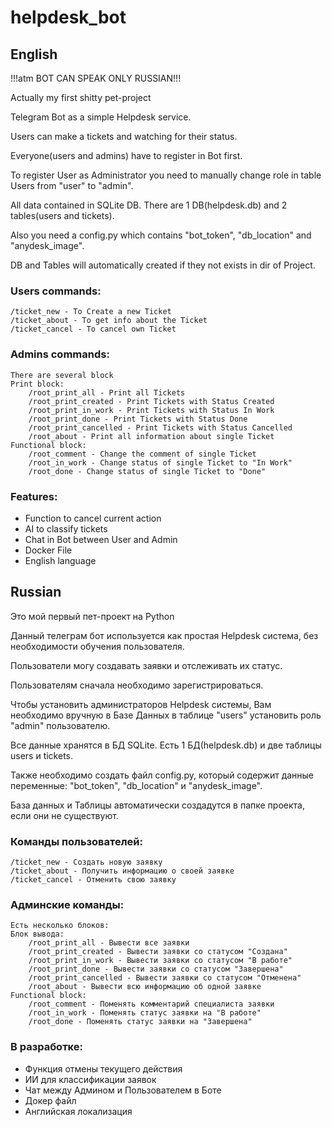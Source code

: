 # helpdesk_bot
## English
!!!atm BOT CAN SPEAK ONLY RUSSIAN!!!

Actually my first shitty pet-project

Telegram Bot as a simple Helpdesk service.

Users can make a tickets and watching for their status.

Everyone(users and admins) have to register in Bot first.

To register User as Administrator you need to manually change role in table Users from "user" to "admin".

All data contained in SQLite DB. There are 1 DB(helpdesk.db) and 2 tables(users and tickets).

Also you need a config.py which contains "bot_token", "db_location" and "anydesk_image".

DB and Tables will automatically created if they not exists in dir of Project.

### Users commands:
    /ticket_new - To Create a new Ticket
    /ticket_about - To get info about the Ticket
    /ticket_cancel - To cancel own Ticket
###

### Admins commands:
    There are several block
    Print block:
        /root_print_all - Print all Tickets 
        /root_print_created - Print Tickets with Status Created
        /root_print_in_work - Print Tickets with Status In Work
        /root_print_done - Print Tickets with Status Done
        /root_print_cancelled - Print Tickets with Status Cancelled
        /root_about - Print all information about single Ticket
    Functional block:
        /root_comment - Change the comment of single Ticket
        /root_in_work - Change status of single Ticket to "In Work"
        /root_done - Change status of single Ticket to "Done"
###

### Features: 
- Function to cancel current action
- AI to classify tickets
- Chat in Bot between User and Admin
- Docker File
- English language
###
## Russian
Это мой первый пет-проект на Python

Данный телеграм бот используется как простая Helpdesk система, без необходимости обучения пользователя.

Пользователи могу создавать заявки и отслеживать их статус.

Пользователям сначала необходимо зарегистрироваться.

Чтобы установить администраторов Helpdesk системы, Вам необходимо вручную в Базе Данных в таблице "users" установить роль "admin" пользователю.

Все данные хранятся в БД SQLite. Есть 1 БД(helpdesk.db) и две таблицы users и tickets.

Также необходимо создать файл config.py, который содержит данные переменные: "bot_token", "db_location" и "anydesk_image".

База данных и Таблицы автоматически создадутся в папке проекта, если они не существуют.

### Команды пользователей:
    /ticket_new - Создать новую заявку
    /ticket_about - Получить информацию о своей заявке
    /ticket_cancel - Отменить свою заявку
###

### Админские команды:
    Есть несколько блоков:
    Блок вывода:
        /root_print_all - Вывести все заявки
        /root_print_created - Вывести заявки со статусом "Создана"
        /root_print_in_work - Вывести заявки со статусом "В работе"
        /root_print_done - Вывести заявки со статусом "Завершена"
        /root_print_cancelled - Вывести заявки со статусом "Отменена"
        /root_about - Вывести всю информацию об одной заявке
    Functional block:
        /root_comment - Поменять комментарий специалиста заявки
        /root_in_work - Поменять статус заявки на "В работе"
        /root_done - Поменять статус заявки на "Завершена"
###

### В разработке: 
- Функция отмены текущего действия
- ИИ для классификации заявок
- Чат между Админом и Пользователем в Боте
- Докер файл
- Английская локализация
###
##
#